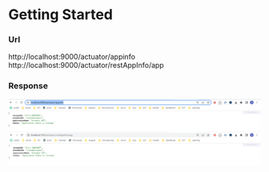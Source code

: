 # Getting Started

### Url
http://localhost:9000/actuator/appinfo
http://localhost:9000/actuator/restAppInfo/app

### Response
![img.png](img.png)
![img_1.png](img_1.png)

